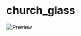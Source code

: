 # church_glass

![Preview](https://raw.githubusercontent.com/Napiophelios/church_glass/master/screenshot.png)
